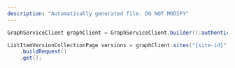 ```yaml
---
description: "Automatically generated file. DO NOT MODIFY"
---
```

<!-- markdownlint-disable MD041 -->

```java
GraphServiceClient graphClient = GraphServiceClient.builder().authenticationProvider( authProvider ).buildClient();

ListItemVersionCollectionPage versions = graphClient.sites("{site-id}").lists("{list-id}").items("{item-id}").versions()
    .buildRequest()
    .get();
```

